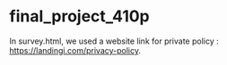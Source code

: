 # final_project_410p
In survey.html, we used a website link for private policy : https://landingi.com/privacy-policy.
